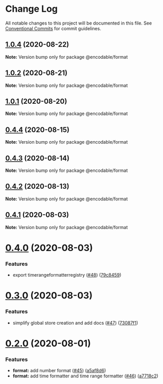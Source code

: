 # Change Log

All notable changes to this project will be documented in this file.
See [Conventional Commits](https://conventionalcommits.org) for commit guidelines.

## [1.0.4](https://github.com/kristw/encodable/compare/@encodable/format@1.0.3...@encodable/format@1.0.4) (2020-08-22)

**Note:** Version bump only for package @encodable/format





## [1.0.2](https://github.com/kristw/encodable/compare/@encodable/format@1.0.1...@encodable/format@1.0.2) (2020-08-21)

**Note:** Version bump only for package @encodable/format





## [1.0.1](https://github.com/kristw/encodable/compare/@encodable/format@1.0.0...@encodable/format@1.0.1) (2020-08-20)

**Note:** Version bump only for package @encodable/format





## [0.4.4](https://github.com/kristw/encodable/compare/@encodable/format@0.4.3...@encodable/format@0.4.4) (2020-08-15)

**Note:** Version bump only for package @encodable/format





## [0.4.3](https://github.com/kristw/encodable/compare/@encodable/format@0.4.2...@encodable/format@0.4.3) (2020-08-14)

**Note:** Version bump only for package @encodable/format





## [0.4.2](https://github.com/kristw/encodable/compare/@encodable/format@0.4.1...@encodable/format@0.4.2) (2020-08-13)

**Note:** Version bump only for package @encodable/format





## [0.4.1](https://github.com/kristw/encodable/compare/@encodable/format@0.4.0...@encodable/format@0.4.1) (2020-08-03)

**Note:** Version bump only for package @encodable/format





# [0.4.0](https://github.com/kristw/encodable/compare/@encodable/format@0.3.0...@encodable/format@0.4.0) (2020-08-03)


### Features

* export timerangeformatterregistry ([#48](https://github.com/kristw/encodable/issues/48)) ([79c8459](https://github.com/kristw/encodable/commit/79c8459d6ad528a17685dc02b4cd0bdc896288cf))





# [0.3.0](https://github.com/kristw/encodable/compare/@encodable/format@0.2.0...@encodable/format@0.3.0) (2020-08-03)


### Features

* simplify global store creation and add docs ([#47](https://github.com/kristw/encodable/issues/47)) ([73087f1](https://github.com/kristw/encodable/commit/73087f14cc5f8f0f07cda6612a7a5e851a3817b6))





# [0.2.0](https://github.com/kristw/encodable/compare/@encodable/format@0.1.0...@encodable/format@0.2.0) (2020-08-01)


### Features

* **format:** add number format ([#45](https://github.com/kristw/encodable/issues/45)) ([a5af8d6](https://github.com/kristw/encodable/commit/a5af8d60e7d947ccb381a96fc09f89ec266704cd))
* **format:** add time formatter and time range formatter ([#46](https://github.com/kristw/encodable/issues/46)) ([a7718c2](https://github.com/kristw/encodable/commit/a7718c223eda28dbf65b4ae85768b1c9decfe3ed))
